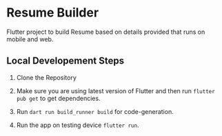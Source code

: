# Resume Builder

Flutter project to build Resume based on details provided that runs on mobile and web.

## Local Developement Steps

1. Clone the Repository

2. Make sure you are using latest version of Flutter and then run `flutter pub get` to get dependencies.

3. Run `dart run build_runner build` for code-generation.

4. Run the app on testing device `flutter run`.
